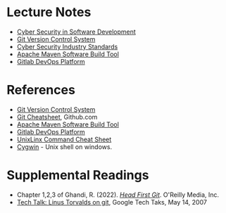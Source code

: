 # Lecture Notes

- [Cyber Security in Software Development](notes/cpsc4970-m1-intro.pdf)
- [Git Version Control System](notes/cpsc4970-m1-git.pdf)
- [Cyber Security Industry Standards](notes/cpsc4970-m1-standards.pdf)
- [Apache Maven Software Build Tool](notes/cpsc4970-m1-maven.pdf)
- [Gitlab DevOps Platform](notes/cpsc4970-m1-gitlab.pdf)

# References
- [Git Version Control System](https://git-scm.com/)
- [Git Cheatsheet](https://education.github.com/git-cheat-sheet-education.pdf), Github.com
- [Apache Maven Software Build Tool](https://maven.apache.org/)
- [Gitlab DevOps Platform](https://docs.gitlab.com/ee/#the-entire-devops-lifecycle)
- [UnixLinx Command Cheat Sheet](https://fosswire.com/post/2007/08/unixlinux-command-cheat-sheet/)
- [Cygwin](https://www.cygwin.com/) - Unix shell on windows.

# Supplemental Readings

- Chapter 1,2,3 of Ghandi, R. (2022). [*Head First Git*](https://learning.oreilly.com/library/view/head-first-git/9781492092506/). O'Reilly Media, Inc.
- [Tech Talk: Linus Torvalds on git](https://www.youtube.com/watch?v=4XpnKHJAok8), Google Tech Taks, May 14, 2007



